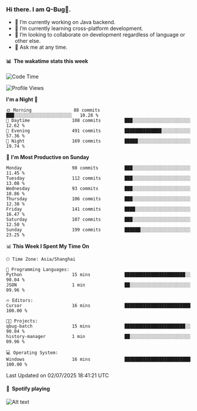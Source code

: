 ### Hi there. I am Q-Bug🐞.

- 🔭 I’m currently working on Java backend.
- 🌱 I’m currently learning cross-platform development.
- 👯 I’m looking to collaborate on development regardless of language or other else.
- 💬 Ask me at any time.

#### 📊 &nbsp;**The wakatime stats this week**  
<!--START_SECTION:waka-->
![Code Time](http://img.shields.io/badge/Code%20Time-330%20hrs%208%20mins-blue)

![Profile Views](http://img.shields.io/badge/Profile%20Views-1-blue)

**I'm a Night 🦉** 

```text
🌞 Morning                88 commits          ███░░░░░░░░░░░░░░░░░░░░░░   10.28 % 
🌆 Daytime                108 commits         ███░░░░░░░░░░░░░░░░░░░░░░   12.62 % 
🌃 Evening                491 commits         ██████████████░░░░░░░░░░░   57.36 % 
🌙 Night                  169 commits         █████░░░░░░░░░░░░░░░░░░░░   19.74 % 
```
📅 **I'm Most Productive on Sunday** 

```text
Monday                   98 commits          ███░░░░░░░░░░░░░░░░░░░░░░   11.45 % 
Tuesday                  112 commits         ███░░░░░░░░░░░░░░░░░░░░░░   13.08 % 
Wednesday                93 commits          ███░░░░░░░░░░░░░░░░░░░░░░   10.86 % 
Thursday                 106 commits         ███░░░░░░░░░░░░░░░░░░░░░░   12.38 % 
Friday                   141 commits         ████░░░░░░░░░░░░░░░░░░░░░   16.47 % 
Saturday                 107 commits         ███░░░░░░░░░░░░░░░░░░░░░░   12.50 % 
Sunday                   199 commits         ██████░░░░░░░░░░░░░░░░░░░   23.25 % 
```


📊 **This Week I Spent My Time On** 

```text
🕑︎ Time Zone: Asia/Shanghai

💬 Programming Languages: 
Python                   15 mins             ███████████████████████░░   90.04 % 
JSON                     1 min               ██░░░░░░░░░░░░░░░░░░░░░░░   09.96 % 

🔥 Editors: 
Cursor                   16 mins             █████████████████████████   100.00 % 

🐱‍💻 Projects: 
qbug-batch               15 mins             ███████████████████████░░   90.04 % 
history-manager          1 min               ██░░░░░░░░░░░░░░░░░░░░░░░   09.96 % 

💻 Operating System: 
Windows                  16 mins             █████████████████████████   100.00 % 
```


 Last Updated on 02/07/2025 18:41:21 UTC
<!--END_SECTION:waka-->

#### 🎵 &nbsp;**Spotify playing**  
![Alt text](https://spotify-recently-played-readme.vercel.app/api?user=e5y1o4x7kdt9kf2blu4wvmb4s&unique={true|1|on|yes})
